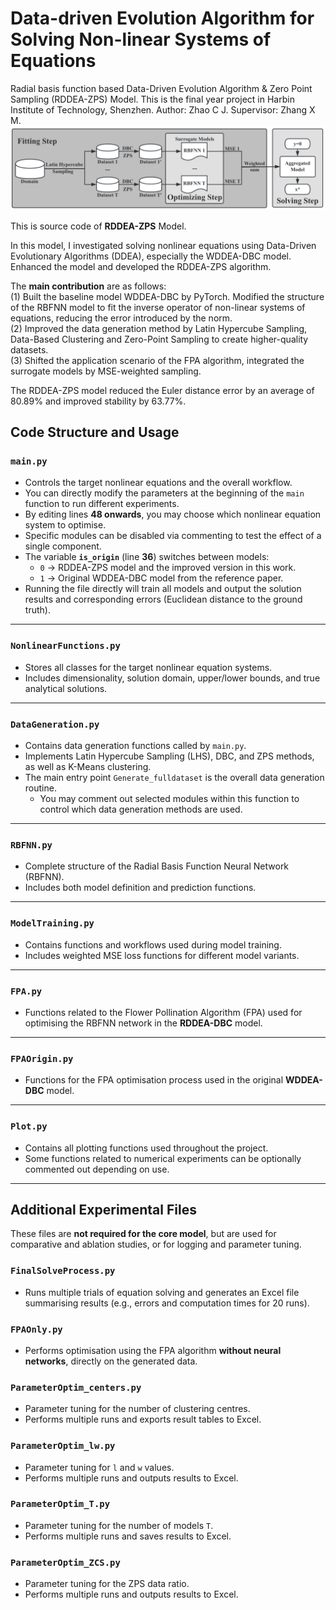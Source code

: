 # Data-driven Evolution Algorithm for Solving Non-linear Systems of Equations
Radial basis function based Data-Driven Evolution Algorithm & Zero Point Sampling (RDDEA-ZPS) Model. This is the final year project in Harbin Institute of Technology, Shenzhen. Author: Zhao C J. Supervisor: Zhang X M.
![Model Flow](RDDEA-ZPS_flow.png)


This is source code of **RDDEA-ZPS** Model.

In this model, I investigated solving nonlinear equations using Data-Driven  Evolutionary Algorithms (DDEA), especially the WDDEA-DBC model. Enhanced the model and developed the RDDEA-ZPS algorithm.

The **main contribution** are as follows:   
(1) Built the baseline model WDDEA-DBC by PyTorch. Modified the structure of the RBFNN model to fit the inverse operator of non-linear systems of equations, reducing the error introduced by the norm.  
(2) Improved the data generation method by Latin Hypercube Sampling, Data-Based Clustering and Zero-Point Sampling to create higher-quality datasets.  
(3) Shifted the application scenario of the FPA algorithm, integrated the surrogate models by MSE-weighted sampling.  

The RDDEA-ZPS model reduced the Euler distance error by an average of 80.89% and improved stability by 63.77%.

## Code Structure and Usage

### `main.py`
- Controls the target nonlinear equations and the overall workflow.  
- You can directly modify the parameters at the beginning of the `main` function to run different experiments.  
- By editing lines **48 onwards**, you may choose which nonlinear equation system to optimise.  
- Specific modules can be disabled via commenting to test the effect of a single component.  
- The variable **`is_origin`** (line **36**) switches between models:  
  - `0` → RDDEA-ZPS model and the improved version in this work.  
  - `1` → Original WDDEA-DBC model from the reference paper.  
- Running the file directly will train all models and output the solution results and corresponding errors (Euclidean distance to the ground truth).

---

### `NonlinearFunctions.py`
- Stores all classes for the target nonlinear equation systems.  
- Includes dimensionality, solution domain, upper/lower bounds, and true analytical solutions.

---

### `DataGeneration.py`
- Contains data generation functions called by `main.py`.  
- Implements Latin Hypercube Sampling (LHS), DBC, and ZPS methods, as well as K-Means clustering.  
- The main entry point `Generate_fulldataset` is the overall data generation routine.  
  - You may comment out selected modules within this function to control which data generation methods are used.

---

### `RBFNN.py`
- Complete structure of the Radial Basis Function Neural Network (RBFNN).  
- Includes both model definition and prediction functions.

---

### `ModelTraining.py`
- Contains functions and workflows used during model training.  
- Includes weighted MSE loss functions for different model variants.

---

### `FPA.py`
- Functions related to the Flower Pollination Algorithm (FPA) used for optimising the RBFNN network in the **RDDEA-DBC** model.

---

### `FPAOrigin.py`
- Functions for the FPA optimisation process used in the original **WDDEA-DBC** model.

---

### `Plot.py`
- Contains all plotting functions used throughout the project.  
- Some functions related to numerical experiments can be optionally commented out depending on use.

---

## Additional Experimental Files
These files are **not required for the core model**, but are used for comparative and ablation studies, or for logging and parameter tuning.

### `FinalSolveProcess.py`
- Runs multiple trials of equation solving and generates an Excel file summarising results (e.g., errors and computation times for 20 runs).

### `FPAOnly.py`
- Performs optimisation using the FPA algorithm **without neural networks**, directly on the generated data.

### `ParameterOptim_centers.py`
- Parameter tuning for the number of clustering centres.  
- Performs multiple runs and exports result tables to Excel.

### `ParameterOptim_lw.py`
- Parameter tuning for `l` and `w` values.  
- Performs multiple runs and outputs results to Excel.

### `ParameterOptim_T.py`
- Parameter tuning for the number of models `T`.  
- Performs multiple runs and saves results to Excel.

### `ParameterOptim_ZCS.py`
- Parameter tuning for the ZPS data ratio.  
- Performs multiple runs and outputs results to Excel.

